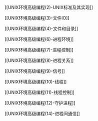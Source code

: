 [[UNIX环境高级编程(2)-UNIX标准及其实现]]

[[UNIX环境高级编程(3)-文件IO]]

[[UNIX环境高级编程(4)-文件和目录]]

[[UNIX环境高级编程(6)-进程环境]]

[[UNIX环境高级编程(7)-进程控制]]

[[UNIX环境高级编程(8)-进程关系]]

[[UNIX环境高级编程(9)-信号]]

[[UNIX环境高级编程(10)-线程]]

[[UNIX环境高级编程(11)-线程控制]]

[[UNIX环境高级编程(12)-守护进程]]

[[UNIX环境高级编程(14)-进程间通信]]